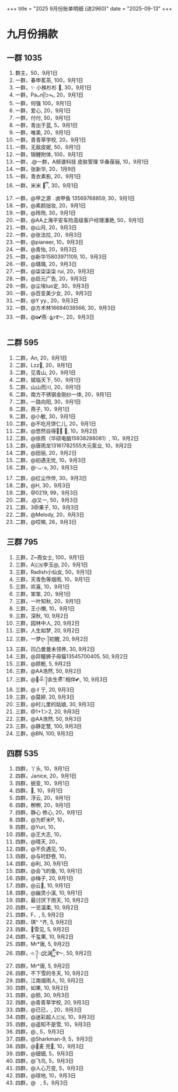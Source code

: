 +++
title = "2025 9月份账单明细 (进2960)"
date = "2025-09-13"
+++

# 九月份捐款

## 一群 1035

1. 群主，50，9月1日
2. 一群，春申茗茶, 100，9月1日
3. 一群，✨ 小株杉杉 🐬, 30，9月1日
4. 一群，Paᴗnᥫᩣᯓ, 20，9月1日
5. 一群，何强 100，9月1日
6. 一群，爱心, 20，9月1日
7. 一群，付付, 50，9月1日
8. 一群，青出于蓝, 5，9月1日
9. 一群，唯美, 20，9月1日
10. 一群，青青草学校, 20，9月1日
11. 一群，无敌皮妮, 50，9月1日
12. 一群，锦鲤附体, 100，9月1日
13. 一群，.@一群，A频谱科技 皮肤管理 华桑葆骊, 10，9月1日
14. 一群，张新华, 20，1月9日
15. 一群，青衣素影, 20，9月1日
16. 一群，米米  🌝ྀི, 30，9月1日
17. 一群，@甲之源 . 卤甲鱼 13569768859, 30，9月1日
18. 一群，@素颜拙妆, 20，9月1日
19. 一群，@玲玲, 30，9月1日
20. 一群，@AA上海平安车险高级客户经理潘艳, 50，9月1日
21. 一群，@山月, 20，9月3日
22. 一群，@张法拉, 20，9月3日
23. 一群，@pianeer, 10，9月3日
24. 一群，@青怡, 20，9月3日
25. 一群，@新华15803971109, 10，9月3日
26. 一群，@璐璐, 20，9月3日
27. 一群，@柒柒柒柒 rui, 20，9月3日
28. 一群，@启元广告, 20，9月3日
29. 一群，@尘埃luo定, 30，9月3日
30. 一群，@百变美少女, 20，9月3日
32. 一群，@Y yy., 20，9月3日
33. 一群，@方术林16684038566, 30，9月3日
34. 一群，@۵💕燕ꦿ℘࿐, 20，9月3日

## 二群 595
1. 二群，An, 20，9月1日
2. 二群，Lzz💖, 20，9月1日
3. 二群，见青山, 20，9月1日
4. 二群，斌临天下, 50，9月1日
5. 二群，山山而川, 20，9月1日
6. 二群，南方不锈钢金刚纱一体, 20，9月1日
7. 二群，一路向阳, 30，9月1日
8. 二群，燕子, 10，9月1日
9. 二群，@小敏, 30，9月1日
10. 二群，@不吃月饼仁儿, 20，9月1日
11. 二群，@悠然自得🌅🌅 🌅, 10，9月2日
12. 二群，@徐燕（华硕电脑15938288081）, 10，9月2日
13. 二群，@唐雨龙13161782555大元泵业, 10，9月2日
14. 二群，@田丽, 20，9月2日
15. 二群，@初遇无忧, 10，9月3日
16. 二群，@･ᴗ･꧞, 30，9月3日
17. 二群，@红尘作伴, 30，9月3日
18. 二群，@H, 30，9月3日
19. 二群，@0219, 99，9月3日
20. 二群，.@又一, 50，9月3日
21. 二群，3@果子, 10，9月3日
22. 二群，@Melody, 20，9月3日
23. 二群，@哎嘛, 26，9月3日

## 三群 795
1. 三群，Z~周女士, 100，9月1日
2. 三群，A🇨🇳李玉@, 20，9月1日
3. 三群，Radish小仙女, 50，9月1日
4. 三群，天青色等烟雨, 10，9月1日
5. 三群，欢喜, 10，9月1日
6. 三群，笨笨, 20，9月1日
7. 三群，一叶知秋, 20，9月1日
8. 三群，王小懒, 10，9月1日
9. 三群，深秋, 10, 9月2日
10. 三群，园林中人, 20, 9月2日
11. 三群，人生如梦, 20, 9月2日
12. 三群，一梦ღ᭄初醒, 20, 9月2日
13. 三群，凹凸曼曼未领养, 30, 9月2日
14. 三群，@异瞳狮子母猫13545700405, 50, 9月2日
15. 三群，@顾栀, 5, 9月2日
16. 三群，@AA浩然, 50, 9月2日
17. 三群，@💞ঞᩚ᭄余生ꕥ້໌ᮨ相伴💕:, 10, 9月3日
18. 三群，@彳亍, 20, 9月3日
19. 三群，@莫婷, 20, 9月3日
20. 三群，@村儿里的姑娘, 30, 9月3日
21. 三群，@1+1＞2, 20, 9月3日
22. 三群，@AA浩然, 50, 9月3日
23. 三群，@静定慧, 100, 9月3日
24. 三群，@BN, 100, 9月3日

## 四群 535
1. 四群，丫头, 10，9月1日
2. 四群，Janice, 20，9月1日
3. 四群，蜕变, 10，9月1日
4. 四群，🎄, 10，9月1日
5. 四群，浮云, 20，9月1日
6. 四群，栁栁, 20，9月1日
7. 四群，静心  修心, 20，9月1日
8. 四群，@为虾米P, 10，
9. 四群，@Yuri, 10，
10. 四群，@王大志, 10，
11. 四群，@晴天, 20，
12. 四群，@不负遇见, 10，
13. 四群，@与时舒卷, 10，
14. 四群，@利, 30, 9月1日
15. 四群，@会飞的鱼, 10, 9月1日
16. 四群，@梅子, 20, 9月1日
17. 四群，@云🌸, 10, 9月1日
18. 四群，@幽灵小溪, 10, 9月1日
19. 四群，最讨厌下雨天, 10, 9月2日
20. 四群，一览温柔, 10, 9月2日
21. 四群，F、, 5, 9月2日
22. 四群，琪^ ^齐, 5, 9月2日
23. 四群，🍂雪见, 5, 9月2日
24. 四群，千玺果, 10, 9月2日
25. 四群，Mr*唐, 5, 9月2日
26. 四群，এ᭄ꦿ北渊ོྂཾ࿆࿐, 50, 9月2日
27. 四群，Mr*唐, 5, 9月2日
28. 四群，不下雪的冬天, 10, 9月2日
29. 四群，江南烟雨人, 10, 9月2日
30. 四群，如果, 10, 9月2日
31. 四群，@郅, 30, 9月3日
32. 四群，@青青草学校, 20, 9月3日
33. 四群，@已已，, 20，9月3日
34. 四群，@迷彩超人🇨🇳, 10，9月3日
35. 四群，@遥知不是雪, 10，9月3日
36. 四群，@., 5，9月3日
37. 四群，@Sharkman-9, 5，9月3日
38. 四群，@🐷麦   兜🌻, 10，9月3日
39. 四群，@钿钿, 5，9月3日
40. 四群，@飞鸟, 5，9月3日
41. 四群，@人心万变, 5，9月3日
42. 四群，@球地, 10，9月3日
43. 四群，@ㅤ, 5，9月3日
